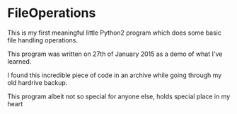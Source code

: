 # FileOperations
This is my first meaningful little Python2 program which does some basic file handling operations.

This program was written on 27th of January 2015 as a demo of what I've learned.

I found this incredible piece of code in an archive while going through my old hardrive backup.

This program albeit not so special for anyone else, holds special place in my heart
